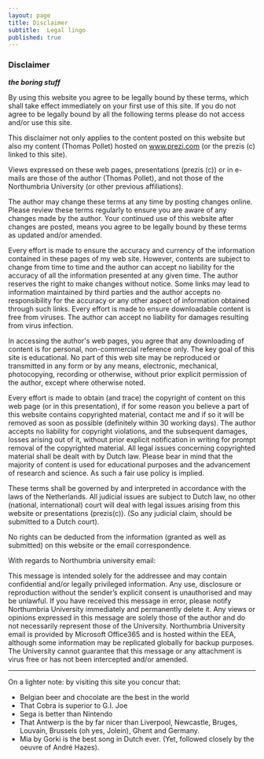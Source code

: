 ```yaml
---
layout: page
title: Disclaimer
subtitle:  Legal lingo
published: true
---
```



### Disclaimer

***the boring stuff***

By using this website you agree to be legally bound by these terms, which shall take effect immediately on your first use of this site. If you do not agree to be legally bound by all the following terms please do not access and/or use this site.

This disclaimer not only applies to the content posted on this website but also my content (Thomas Pollet) hosted on www.prezi.com (or the prezis (c) linked to this site).

Views expressed on these web pages, presentations (prezis (c)) or in e-mails are those of the author (Thomas Pollet), and not those of the Northumbria University (or other previous affiliations).

The author may change these terms at any time by posting changes online. Please review these terms regularly to ensure you are aware of any changes made by the author. Your continued use of this website after changes are posted, means you agree to be legally bound by these terms as updated and/or amended.

Every effort is made to ensure the accuracy and currency of the information contained in these pages of my web site.  However, contents are subject to change from time to time and the author can accept no liability for the accuracy of all the information presented at any given time.  The author reserves the right to make changes without notice.  Some links may lead to information maintained by third parties and the author accepts no responsibility for the accuracy or any other aspect of information obtained through such links.  Every effort is made to ensure downloadable content is free from viruses.  The author can accept no liability for damages resulting from virus infection.

In accessing the author's web pages, you agree that any downloading of content is for personal, non-commercial reference only. The key goal of this site is educational. No part of this web site may be reproduced or transmitted in any form or by any means, electronic, mechanical, photocopying, recording or otherwise, without prior explicit permission of the author, except where otherwise noted.

Every effort is made to obtain (and trace) the copyright of content on this web page (or in this presentation), if for some reason you believe a part of this website contains copyrighted material, contact me and if so it will be removed as soon as possible (definitely within 30 working days). The author accepts no liability for copyright violations, and the subsequent damages, losses arising out of it, without prior explicit notification in writing  for prompt removal of the copyrighted material. All legal issues concerning copyrighted material shall be dealt with by Dutch law. Please bear in mind that the majority of content is used for educational purposes and the advancement of research and science. As such a fair use policy is implied.

These terms shall be governed by and interpreted in accordance with the laws of  the Netherlands. All judicial issues are subject to Dutch law, no other (national, international) court will deal with legal issues arising from this website or presentations (prezis(c)). (So any judicial claim, should be submitted to a  Dutch court).

No rights can be deducted from the information (granted as well as submitted) on this website or the email correspondence.

With regards to Northumbria university email: 

This message is intended solely for the addressee and may contain confidential and/or legally privileged information. Any use, disclosure or reproduction without the sender’s explicit consent is unauthorised and may be unlawful. If you have received this message in error, please notify Northumbria University immediately and permanently delete it. Any views or opinions expressed in this message are solely those of the author and do not necessarily represent those of the University. Northumbria University email is provided by Microsoft Office365 and is hosted within the EEA, although some information may be replicated globally for backup purposes. The University cannot guarantee that this message or any attachment is virus free or has not been intercepted and/or amended.    

---

On a lighter note: by visiting this site you concur that:    
- Belgian beer and chocolate are the best in the world
- That Cobra is superior to G.I. Joe
- Sega is better than Nintendo
- That Antwerp is the by far nicer than Liverpool, Newcastle, Bruges, Louvain, Brussels (oh yes, Jolein), Ghent and Germany.
-  Mia by Gorki is the best song in Dutch ever. (Yet, followed closely by the oeuvre of André Hazes).

